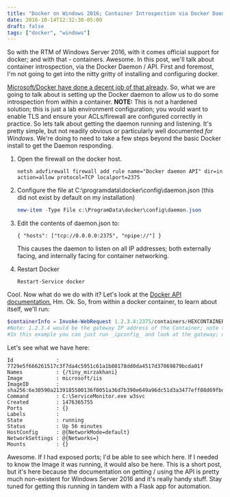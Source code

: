 ```yaml
---
title: "Docker on Windows 2016; Container Introspection via Docker Daemon / API"
date: 2016-10-14T12:32:30-05:00
draft: false
tags: ["docker", "windows"]
---
```


So with the RTM of Windows Server 2016, with it comes official support for docker; and with that - containers. Awesome. In this post, we'll talk about container introspection, via the Docker Daemon / API. First and foremost, I'm not going to get into the nitty gritty of installing and configuring docker.

<!--more-->
 [Microsoft/Docker have done a decent job of that already](https://msdn.microsoft.com/en-us/virtualization/windowscontainers/quick_start/quick_start_windows_server). So, what we are going to talk about is setting up the Docker daemon to allow us to do some introspection from within a container. **NOTE:** This is not a hardened solution; this is just a lab environment configuration; you would want to enable TLS and ensure your ACLs/firewall are configured correctly in practice. So lets talk about getting the daemon running and listening. It's pretty simple, but not readily obvious or particularly well documented _for Windows_. We're doing to need to take a few steps beyond the basic Docker install to get the Daemon responding.



1. Open the firewall on the docker host.

    ```
    netsh advfirewall firewall add rule name="Docker daemon API" dir=in action=allow protocol=TCP localport=2375
    ```

2. Configure the file at C:\programdata\docker\config\daemon.json (this did not exist by default on my installation)

    ```powershell
    new-item -Type File c:\ProgramData\docker\config\daemon.json
    ```

3. Edit the contents of daemon.json to:

    ```
    { "hosts": ["tcp://0.0.0.0:2375", "npipe://"] }
    ```

    This causes the daemon to listen on all IP addresses; both externally facing, and internally facing for container networking.

4. Restart Docker

    ```
    Restart-Service docker
    ```

Cool. Now what do we do with it? Let's look at the [Docker API documentation.](https://docs.docker.com/engine/reference/api/docker_remote_api_v1.24/) Hm. Ok. So, from within a docker container, to learn about itself, we'll run:

```powershell
$containerInfo = Invoke-WebRequest 1.2.3.4:2375/containers/HEXCONTAINERIDHERE/json -UseBasicParsing | ConvertFrom-Json
#Note: 1.2.3.4 would be the gateway IP address of the Container; note there is an internal virtual network and you must use the internal interface of the docker host
#In this example you can just run _ipconfig_ and look at the gateway; use that.
```

Let's see what we have here:

```
Id              : 7729e5f666261517c3f7da4c5951c61a1b80178dd0da4517d37069879bcda01f
Names           : {/tiny_mirzakhani}
Image           : microsoft/iis
ImageID         : sha256:6e30590a2139185500136f0051a36d7b390e649a96dc51d3a3477eff08d69fbd
Command         : C:\ServiceMonitor.exe w3svc
Created         : 1476365755
Ports           : {}
Labels          :
State           : running
Status          : Up 56 minutes
HostConfig      : @{NetworkMode=default}
NetworkSettings : @{Networks=}
Mounts          : {}
```

Awesome. If I had exposed ports; I'd be able to see which here. If I needed to know the Image it was running, it would also be here. This is a short post, but it's here because the documentation on getting / using the API is pretty much non-existent for Windows Server 2016 and it's really handy stuff. Stay tuned for getting this running in tandem with a Flask app for automation.
